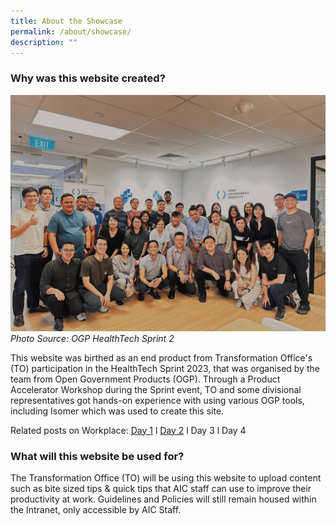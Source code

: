 ```yaml
---
title: About the Showcase
permalink: /about/showcase/
description: ""
---
```


### Why was this website created? 
![HealthTech Sprint 2](/images/OGP%20HealthTech%20Sprint2%20Photo2%20Feb-23.jpg)
*Photo Source: OGP HealthTech Sprint 2*

This website was birthed as an end product from Transformation Office's (TO) participation in the HealthTech Sprint 2023, that was organised by the team from Open Government Products (OGP). Through a Product Accelerator Workshop during the Sprint event, TO and some divisional representatives got hands-on experience with using various OGP tools, including Isomer which was used to create this site.

Related posts on Workplace: [Day 1](https://agencyforintegratedcarepteltd096.workplace.com/groups/175145659927169/permalink/1469743213800734/) l [Day 2](https://agencyforintegratedcarepteltd096.workplace.com/groups/175145659927169/permalink/1474429323332123/) l Day 3 l Day 4

### What will this website be used for? 
The Transformation Office (TO) will be using this website to upload content such as bite sized tips & quick tips that AIC staff can use to improve their productivity at work. 
Guidelines and Policies will still remain housed within the Intranet, only accessible by AIC Staff.